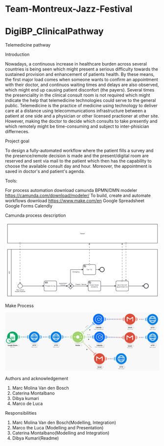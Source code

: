 # Team-Montreux-Jazz-Festival
# DigiBP_ClinicalPathway

Telemedicine pathway

Introduction 

Nowadays, a continuous increase in healthcare burden across several countries is being seen which might present a serious difficulty towards the sustained provision and enhancement of patients health. By these means, the first major load comes when someone wants to confirm an appointment with their doctor, and continuos waiting times and delays are also observed, which might end up causing patient disconfort (the payers). Several times the presenciality in the clinical consult room is not required which might indicate the help that telemedicine technologies could serve to the general public. Telemedicine is the practice of medicine using technology to deliver care at a distance using telecommunications infrastructure between a patient at one side and a physician or other licensed practioner at other site. However, making the doctor to decide which consults to take presently and which remotely might be time-consuming and subject to inter-phisician  differneces. 

Project goal 

To design a fully-automated workflow where the patient fills a survey and the presence/remote decision is made and the present/digital room are reserved and sent via mail to the patient which then has the capability to choose the available consult day and hour. Moreover, the appointment is saved in doctor's and patient's agenda. 
 
Tools:

For process automation download camunda BPMN/DMN modeler  
https://camunda.com/download/modeler/
To build, create and automate workflows download
https://www.make.com/en
 Google Spreadsheet
 Google Forms
 Calendly

 Camunda process description 
 
 ![Alt text](/BPMN.bmp)
 
 Make Process
 
  ![Alt text](/Make.bmp)

 
 
 
 Authors and acknowledgement
 
1. Marc Molina Van den Bosch 
2. Caterina Montalbano
3. Dibya kumari
4. Marco de Luca 

Responsibilities

 1. Marc Molina Van den Bosch(Modelling, Integration)
 2. Marco the Luca (Modelling and Presentation)
 3. Caterina Montalbano(Modelling and Integration)
 4. Dibya Kumari(Readme)


 
